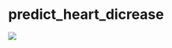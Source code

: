 # predict_heart_dicrease
<img src='https://mendedhearts.org/wp-content/uploads/2018/06/HeartAttackPrevention.png' />

